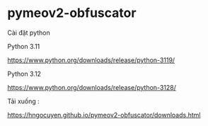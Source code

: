 # pymeov2-obfuscator


Cài đặt python

Python 3.11

https://www.python.org/downloads/release/python-3119/

Python 3.12

https://www.python.org/downloads/release/python-3128/


Tải xuống :

https://hngocuyen.github.io/pymeov2-obfuscator/downloads.html

